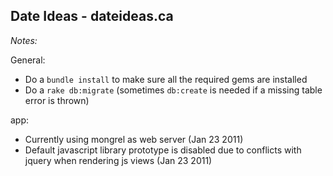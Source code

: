 Date Ideas - dateideas.ca
-------------------------

*Notes:*  

General:
-  Do a `bundle install` to make sure all the required gems are installed
-  Do a `rake db:migrate` (sometimes `db:create` is needed if a missing table error is thrown)

app:
-  Currently using mongrel as web server (Jan 23 2011)
-  Default javascript library prototype is disabled due to conflicts with jquery when rendering js views (Jan 23 2011)
